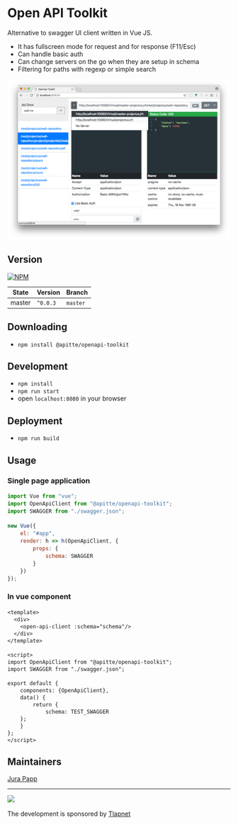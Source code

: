 # Open API Toolkit

Alternative to swagger UI client written in Vue JS.

- It has fullscreen mode for request and for response (F11/Esc)
- Can handle basic auth
- Can change servers on the go when they are setup in schema
- Filtering for paths with regexp or simple search

<img src="https://raw.githubusercontent.com/apitte/openapi-toolkit/master/.docs/screenshot2.png?raw=true">

## Version

[![NPM](https://nodei.co/npm/@apitte/openapi-toolkit.png?compact=true)](https://www.npmjs.com/package/@apitte/openapi-toolkit)

| State       | Version      | Branch   |
|-------------|--------------|----------|
| master      | `^0.0.3`     | `master` |

## Downloading

- `npm install @apitte/openapi-toolkit`

## Development

- `npm install`
- `npm run start`
- open `localhost:8080` in your browser 

## Deployment

- `npm run build`

## Usage

### Single page application

```javascript
import Vue from "vue";
import OpenApiClient from "@apitte/openapi-toolkit";
import SWAGGER from "./swagger.json";

new Vue({
	el: "#app",
	render: h => h(OpenApiClient, {
		props: {
			schema: SWAGGER
		}
	})
});
```

### In vue component

```vue
<template>
  <div>
    <open-api-client :schema="schema"/>
  </div>
</template>

<script>
import OpenApiClient from "@apitte/openapi-toolkit";
import SWAGGER from "./swagger.json";

export default {
	components: {OpenApiClient},
	data() {
		return {
			schema: TEST_SWAGGER
    };
	}
};
</script>
```



## Maintainers

<a href="https://github.com/jurahu">Jura Papp</a>

-----

<a href="https://github.com/tlapnet"><img  width="200" src="https://cdn.rawgit.com/f3l1x/xsource/2463efb7/assets/tlapdev.png"></a>

The development is sponsored by [Tlapnet](http://www.tlapnet.cz)